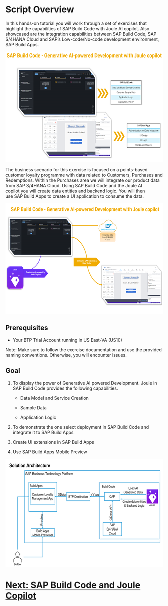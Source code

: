 # Script Overview

In this hands-on tutorial you will work through a set of exercises that highlight the capabilities of SAP Build Code with Joule AI copilot. Also showcased are the integration capabilities between SAP Build Code, SAP S/4HANA Cloud and SAP’s Low-code/No-code development environment, SAP Build Apps.

<img src="images/image1.png" style="width:6.5in;height:3.63125in" />

The business scenario for this exercise is focused on a points-based
customer loyalty programme with data related to Customers, Purchases and
Redemptions. Within the Purchases area we will integrate our product
data from SAP S/4HANA Cloud. Using SAP Build Code and the Joule AI
copilot you will create data entities and backend logic. You will then
use SAP Build Apps to create a UI application to consume the data.


<img src="images/image2.png" style="width:6.5in;height:3.65833in" />

## Prerequisites

- Your BTP Trial Account running in US East-VA (US10)

Note: Make sure to follow the exercise documentation and use the
provided naming conventions. Otherwise, you will encounter issues.

## Goal

1.  To display the power of Generative AI powered Development. Joule in
    SAP Build Code provides the following capabilities.

    - Data Model and Service Creation

    - Sample Data

    - Application Logic

2.  To demonstrate the one select deployment in SAP Build Code and
    integrate it to SAP Build Apps

3.  Create UI extensions in SAP Build Apps

4.  Use SAP Build Apps Mobile Preview

<img src="images/image3.png" style="width:6.5in;height:3.55486in" />

# [Next: SAP Build Code and Joule Copilot](../ex1/)
